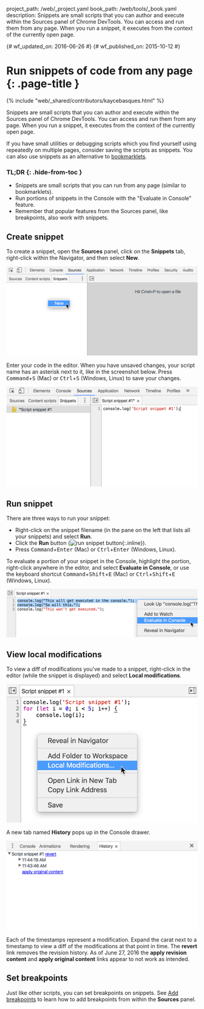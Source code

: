 project_path: /web/_project.yaml
book_path: /web/tools/_book.yaml
description: Snippets are small scripts that you can author and execute within the Sources panel of Chrome DevTools. You can access and run them from any page. When you run a snippet, it executes from the context of the currently open page.

{# wf_updated_on: 2016-06-26 #}
{# wf_published_on: 2015-10-12 #}

# Run snippets of code from any page {: .page-title }

{% include "web/_shared/contributors/kaycebasques.html" %}

Snippets are small scripts that you can author and execute 
within the Sources panel of Chrome DevTools. You can access and run them 
from any page. When you run a snippet, it executes from the context of the 
currently open page.

If you have small utilities or debugging scripts which you find yourself 
using repeatedly on multiple pages, consider saving the scripts as snippets. 
You can also use snippets as an alternative to 
[bookmarklets](https://en.wikipedia.org/wiki/Bookmarklet).


### TL;DR {: .hide-from-toc }
- Snippets are small scripts that you can run from any page (similar to bookmarklets).
- Run portions of snippets in the Console with the "Evaluate in Console" feature.
- Remember that popular features from the Sources panel, like breakpoints, also work with snippets.


## Create snippet

To create a snippet, open the **Sources** panel, click on the **Snippets** tab,
right-click within the Navigator, and then select **New**.

![create snippet](imgs/create-snippet.png)

Enter your code in the editor. When you have unsaved changes, your script
name has an asterisk next to it, like in the screenshot below. 
Press <kbd>Command</kbd>+<kbd>S</kbd> (Mac) or <kbd>Ctrl</kbd>+<kbd>S</kbd>
(Windows, Linux) to save your changes. 

![unsaved snippet](imgs/unsaved-snippet.png)

## Run snippet

There are three ways to run your snippet: 

* Right-click on the snippet filename (in the pane on the left that lists
  all your snippets) and select **Run**.
* Click the **Run** button (![run snippet 
  button](imgs/run.png){:.inline}).
* Press <kbd>Command</kbd>+<kbd>Enter</kbd> (Mac) or 
  <kbd>Ctrl</kbd>+<kbd>Enter</kbd> (Windows, Linux).

To evaluate a portion of your snippet in the Console, highlight the 
portion, right-click anywhere in the editor, and select **Evaluate in 
Console**, or use the keyboard shortcut 
<kbd>Command</kbd>+<kbd>Shift</kbd>+<kbd>E</kbd> (Mac) or
<kbd>Ctrl</kbd>+<kbd>Shift</kbd>+<kbd>E</kbd> (Windows, Linux).

![evaluate in console](imgs/evaluate-in-console.png)

## View local modifications

<!-- TODO apply revision content doesn't really work... -->

To view a diff of modifications you've made to a snippet, right-click in 
the editor (while the snippet is displayed) and select **Local modifications**.

![local modifications](imgs/local-modifications.png)

A new tab named **History** pops up in the Console drawer.

![snippet history](imgs/snippet-history.png)

Each of the timestamps represent a modification. Expand the carat next to
a timestamp to view a diff of the modifications at that point in time.
The **revert** link removes the revision history. As of June 27, 2016 the
**apply revision content** and **apply original content** links appear
to not work as intended.

## Set breakpoints

Just like other scripts, you can set breakpoints on snippets. See
[Add breakpoints](/web/tools/chrome-devtools/debug/breakpoints/add-breakpoints)
to learn how to add breakpoints from within the **Sources** panel.
